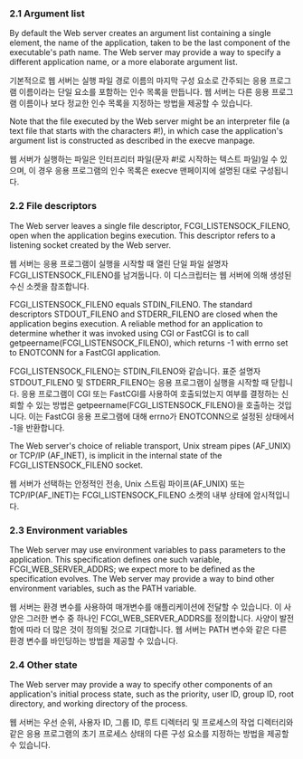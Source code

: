 ### 2.1 Argument list

By default the Web server creates an argument list containing a single element, the name of the application, taken to be the last component of the executable's path name. The Web server may provide a way to specify a different application name, or a more elaborate argument list.

기본적으로 웹 서버는 실행 파일 경로 이름의 마지막 구성 요소로 간주되는 응용 프로그램 이름이라는 단일 요소를 포함하는 인수 목록을 만듭니다. 웹 서버는 다른 응용 프로그램 이름이나 보다 정교한 인수 목록을 지정하는 방법을 제공할 수 있습니다.

Note that the file executed by the Web server might be an interpreter file (a text file that starts with the characters #!), in which case the application's argument list is constructed as described in the execve manpage.

웹 서버가 실행하는 파일은 인터프리터 파일(문자 #!로 시작하는 텍스트 파일)일 수 있으며, 이 경우 응용 프로그램의 인수 목록은 execve 맨페이지에 설명된 대로 구성됩니다.

### 2.2 File descriptors

The Web server leaves a single file descriptor, FCGI_LISTENSOCK_FILENO, open when the application begins execution. This descriptor refers to a listening socket created by the Web server.

웹 서버는 응용 프로그램이 실행을 시작할 때 열린 단일 파일 설명자 FCGI_LISTENSOCK_FILENO를 남겨둡니다. 이 디스크립터는 웹 서버에 의해 생성된 수신 소켓을 참조합니다.

FCGI_LISTENSOCK_FILENO equals STDIN_FILENO. The standard descriptors STDOUT_FILENO and STDERR_FILENO are closed when the application begins execution. A reliable method for an application to determine whether it was invoked using CGI or FastCGI is to call getpeername(FCGI_LISTENSOCK_FILENO), which returns -1 with errno set to ENOTCONN for a FastCGI application.

FCGI_LISTENSOCK_FILENO는 STDIN_FILENO와 같습니다. 표준 설명자 STDOUT_FILENO 및 STDERR_FILENO는 응용 프로그램이 실행을 시작할 때 닫힙니다. 응용 프로그램이 CGI 또는 FastCGI를 사용하여 호출되었는지 여부를 결정하는 신뢰할 수 있는 방법은 getpeername(FCGI_LISTENSOCK_FILENO)을 호출하는 것입니다. 이는 FastCGI 응용 프로그램에 대해 errno가 ENOTCONN으로 설정된 상태에서 -1을 반환합니다.

The Web server's choice of reliable transport, Unix stream pipes (AF_UNIX) or TCP/IP (AF_INET), is implicit in the internal state of the FCGI_LISTENSOCK_FILENO socket.

웹 서버가 선택하는 안정적인 전송, Unix 스트림 파이프(AF_UNIX) 또는 TCP/IP(AF_INET)는 FCGI_LISTENSOCK_FILENO 소켓의 내부 상태에 암시적입니다.

### 2.3 Environment variables

The Web server may use environment variables to pass parameters to the application. This specification defines one such variable, FCGI_WEB_SERVER_ADDRS; we expect more to be defined as the specification evolves. The Web server may provide a way to bind other environment variables, such as the PATH variable.

웹 서버는 환경 변수를 사용하여 매개변수를 애플리케이션에 전달할 수 있습니다. 이 사양은 그러한 변수 중 하나인 FCGI_WEB_SERVER_ADDRS를 정의합니다. 사양이 발전함에 따라 더 많은 것이 정의될 것으로 기대합니다. 웹 서버는 PATH 변수와 같은 다른 환경 변수를 바인딩하는 방법을 제공할 수 있습니다.

### 2.4 Other state

The Web server may provide a way to specify other components of an application's initial process state, such as the priority, user ID, group ID, root directory, and working directory of the process.

웹 서버는 우선 순위, 사용자 ID, 그룹 ID, 루트 디렉터리 및 프로세스의 작업 디렉터리와 같은 응용 프로그램의 초기 프로세스 상태의 다른 구성 요소를 지정하는 방법을 제공할 수 있습니다.
